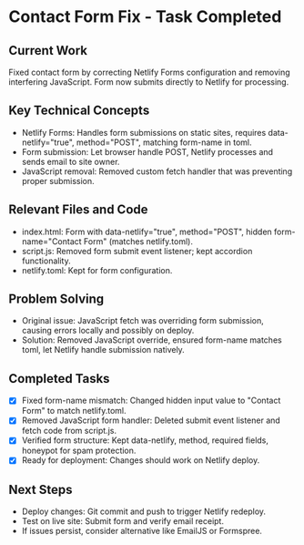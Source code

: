 # Contact Form Fix - Task Completed

## Current Work
Fixed contact form by correcting Netlify Forms configuration and removing interfering JavaScript. Form now submits directly to Netlify for processing.

## Key Technical Concepts
- Netlify Forms: Handles form submissions on static sites, requires data-netlify="true", method="POST", matching form-name in toml.
- Form submission: Let browser handle POST, Netlify processes and sends email to site owner.
- JavaScript removal: Removed custom fetch handler that was preventing proper submission.

## Relevant Files and Code
- index.html: Form with data-netlify="true", method="POST", hidden form-name="Contact Form" (matches netlify.toml).
- script.js: Removed form submit event listener; kept accordion functionality.
- netlify.toml: Kept for form configuration.

## Problem Solving
- Original issue: JavaScript fetch was overriding form submission, causing errors locally and possibly on deploy.
- Solution: Removed JavaScript override, ensured form-name matches toml, let Netlify handle submission natively.

## Completed Tasks
- [x] Fixed form-name mismatch: Changed hidden input value to "Contact Form" to match netlify.toml.
- [x] Removed JavaScript form handler: Deleted submit event listener and fetch code from script.js.
- [x] Verified form structure: Kept data-netlify, method, required fields, honeypot for spam protection.
- [x] Ready for deployment: Changes should work on Netlify deploy.

## Next Steps
- Deploy changes: Git commit and push to trigger Netlify redeploy.
- Test on live site: Submit form and verify email receipt.
- If issues persist, consider alternative like EmailJS or Formspree.
